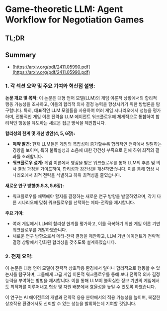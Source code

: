 # Game-theoretic LLM: Agent Workflow for Negotiation Games
## TL;DR
## Summary
- [https://arxiv.org/pdf/2411.05990.pdf](https://arxiv.org/pdf/2411.05990.pdf)

### 1. 각 섹션 요약 및 주요 기여와 혁신점 설명:

**논문 개요 및 목적:**
이 논문은 대형 언어 모델(LLM)의 게임 이론적 상황에서의 합리적 행동 가능성을 조사하고, 이들의 합리적 의사 결정 능력을 향상시키기 위한 방법론을 탐구합니다. 특히, 대표적인 LLM 모델들을 사용하여 여러 게임 시나리오에서 성능을 평가하며, 전통적인 게임 이론 전략을 LLM 에이전트 워크플로우에 체계적으로 통합하여 합리적인 행동을 유도하는 새로운 접근 방식을 제안합니다.

**합리성의 한계 및 개선 방안(4, 5, 6장):**
- **제약 발견:** 현재 LLM들은 게임의 복잡성이 증가할수록 합리적인 전략에서 일탈하는 경향을 보이며, 특히 불확실성과 소음에 대한 강건성 부족으로 인해 하위 최적의 결과를 초래합니다.
- **워크플로우 설계:** 게임 이론에서 영감을 받은 워크플로우를 통해 LLM의 추론 및 의사 결정 과정을 가이드하여, 합리성과 강건성을 개선하였습니다. 이를 통해 협상 시나리오에서 최적 전략을 식별하고 하위 최적성을 줄였습니다.

**새로운 연구 방향(5.5.3, 5.6장):**
- 워크플로우를 채택해야 할지를 결정하는 새로운 연구 방향을 발굴하였으며, 각기 다른 시나리오에 맞춰 워크플로우를 선택하는 메타-전략을 제시합니다.

**주요 기여:**
- 여러 게임에서 LLM의 합리성 한계를 평가하고, 이를 극복하기 위한 게임 이론 기반 워크플로우를 개발하였습니다.
- 새로운 연구 방향으로서 메타-전략 결정을 제안하고, LLM 기반 에이전트가 전략적 결정 상황에서 강화된 합리성을 갖추도록 설계하였습니다.

### 2. 전체 요약:

이 논문은 대형 언어 모델이 전략적 상호작용 환경에서 얼마나 합리적으로 행동할 수 있는지를 탐구하며, 그들에게 고급 게임 이론적 워크플로우를 통해 보다 전략적 의사 결정 능력을 부여하는 방법을 제시합니다. 이를 통해 LLM이 불확실한 정보 기반의 게임에서도 최적화를 이루어내고 협상 및 자원 배분에서 효율성을 높일 수 있도록 하였습니다. 

이 연구는 AI 에이전트의 개발과 전략적 응용 분야에서의 적용 가능성을 높이며, 복잡한 상호작용 환경에서도 신뢰할 수 있는 성능을 발휘하는데 기여할 것입니다.